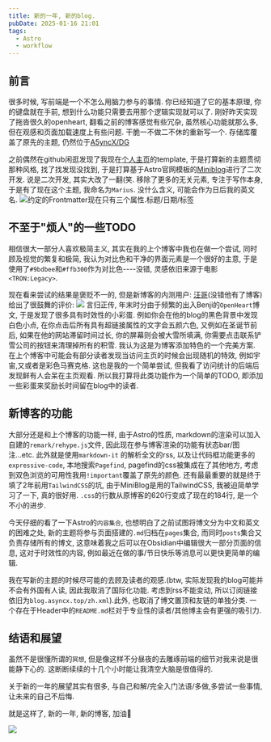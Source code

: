 ```yaml
---
title: 新的一年, 新的blog.
pubDate: 2025-01-16 21:01
tags:
  - Astro
  - workflow
---
```


## 前言
很多时候, 写前端是一个不怎么用脑力参与的事情. 你已经知道了它的基本原理, 你的键盘就在手前, 想到什么功能只需要去用那个逻辑实现就可以了. 刚好昨天实现了拖沓很久的openheart, 翻看之前的博客感觉有些冗杂, 虽然核心功能就那么多, 但在观感和页面加载速度上有些问题. 干脆一不做二不休的重新写一个. 存储库覆盖了原先的主题, 仍然位于[A5yncX/DG](https://github.com/A5yncX/DG)

之前偶然在github闲逛发现了我现在[个人主页](https://asyncx.top)的template, 于是打算新的主题贯彻那种风格, 找了找发现没找到, 于是打算基于Astro官网模板的[Miniblog](https://astro.build/themes/details/miniblog/)进行了二次开发. 说是二次开发, 其实大改了一翻(笑. 移除了更多的无关元素, 专注于写作本身, 于是有了现在这个主题, 我命名为`Marius`. 没什么含义, 可能会作为日后我的英文名.
![约定的Frontmatter现在只有三个属性.标题/日期/标签](https://r2.asyncx.top/2025/01/16/202501162208822.webp)

## 不至于"烦人"的一些TODO

相信很大一部分人喜欢极简主义, 其实在我的上个博客中我也在做一个尝试, 同时顾及视觉的繁复和极简, 我认为对比色和干净的界面元素是一个很好的主意, 于是使用了`#9bdbee`和`#ffb300`作为对比色----没错, 灵感依旧来源于电影`<TRON:Legacy>`.

现在看来尝试的结果是褒贬不一的, 但是新博客的内测用户: [汪哥](https://nortant.com/)(没错他有了博客)给出了很鼓舞的评价:
![](https://r2.asyncx.top/2025/01/16/202501162234239.webp)
言归正传, 年末时分由于频繁的出入Benji的`OpenHeart`博文, 于是发现了很多具有时效性的小彩蛋. 例如你会在他的blog的黑色背景中发现白色小点, 在你点击后所有具有超链接属性的文字会五颜六色, 又例如在圣诞节前后, 如果在他的网站滞留时间过长, 你的屏幕则会被大雪所填满, 你需要点击联系铲雪公司的按钮来清理掉所有的积雪. 我认为这是为博客添加特色的一个完美方案. 在上个博客中可能会有部分读者发现当访问主页的时候会出现随机的特效, 例如宇宙,又或者是彩色马赛克格. 这也是我的一个简单尝试, 但我看了访问统计的后端后发现鲜有人会呆在主页观看. 所以我打算将此类功能作为一个简单的TODO, 即添加一些彩蛋来奖励长时间留在blog中的读者.

## 新博客的功能
大部分还是和上个博客的功能一样, 由于Astro的性质, markdown的渲染可以加入自建的`remark/rehype.js`文件, 因此现在参与博客渲染的功能有状态bar/图注...etc. 此外就是使用`markdown-it` 的解析全文的rss, 以及让代码框功能更多的`expressive-code`, 本地搜索`Pagefind`, pagefind的css被集成在了其他地方, 考虑到双色浏览的可用性我用`!important`覆盖了原先的颜色. 还有最最重要的就是终于填了2年前用`TailwindCSS`的坑, 由于MiniBlog是用的TailwindCSS, 我被迫简单学习了一下, 真的很好用. `.css`的行数从原博客的620行变成了现在的184行, 是一个不小的进步. 

今天仔细的看了一下Astro的`内容集合`, 也想明白了之前试图将博文分为中文和英文的困难之处, 新的主题将参与页面搭建的`.md`归档在`pages`集合, 而同时`posts`集合又负责存储所有的博文, 这意味着我之后可以在Obsidian中编辑很大一部分页面的信息, 这对于时效性的内容, 例如最近在做的事/节日快乐等消息可以更快更简单的编辑.

我在写新的主题的时候尽可能的去顾及读者的观感.(btw, 实际发现我的blog可能并不会有外国有人读, 因此我取消了国际化功能. 考虑到rss不能变动, 所以订阅链接依旧为`blog.asyncx.top/zh.xml`).此外, 也取消了博文置顶和友链的单独分类. 一个存在于Header中的`README.md`栏对于专业性的读者/其他博主会有更强的吸引力.

## 结语和展望

虽然不是很懂所谓的`冥想`, 但是像这样不分昼夜的去雕琢前端的细节对我来说是很能静下心的. 这断断续续的十几个小时能让我清空大脑是很值得的.

关于新的一年的展望其实有很多, 与自己和解/完全入门法语/多做,多尝试一些事情, 让未来的自己不后悔.

就是这样了, 新的一年, 新的博客, 加油💪

![](https://r2.asyncx.top/2025/01/16/202501162341093.webp)
